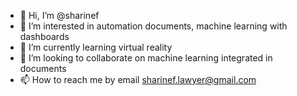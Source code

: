 - 👋 Hi, I’m @sharinef
- 👀 I’m interested in automation documents, machine learning with dashboards
- 🌱 I’m currently learning virtual reality
- 💞️ I’m looking to collaborate on machine learning integrated in documents
- 📫 How to reach me by email sharinef.lawyer@gmail.com

<!---
sharinef/sharinef is a ✨ special ✨ repository because its `README.md` (this file) appears on your GitHub profile.
You can click the Preview link to take a look at your changes.
--->
